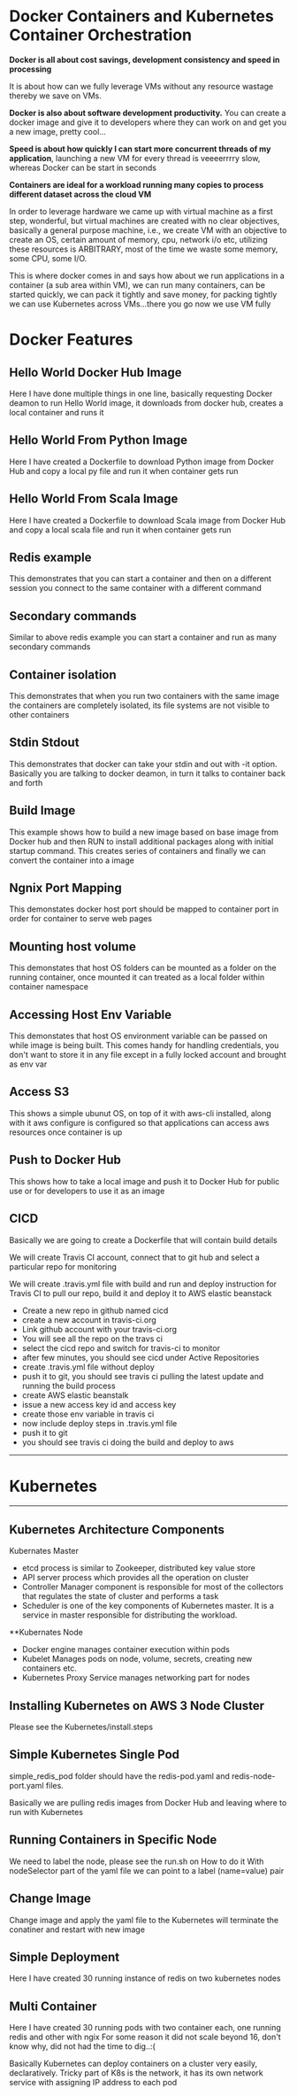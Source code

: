 # Docker Containers and Kubernetes Container Orchestration

**Docker is all about cost savings, development consistency and speed in processing** 

It is about how can we fully leverage VMs without any resource wastage thereby we save on VMs. 

**Docker is also about software development productivity.** You can create a docker image and give it to developers where they can work on and get you a new image, pretty cool...

**Speed is about how quickly I can start more concurrent threads of my application**, launching a new VM for every thread is veeeerrrry slow, whereas Docker can be start in seconds

**Containers are ideal for a workload running many copies to process different dataset across the cloud VM**

In order to leverage hardware we came up with virtual machine as a first step, wonderful, but virtual machines are created with no clear objectives, basically a general purpose machine, i.e., we create VM with an objective to create an OS, certain amount of memory, cpu, network i/o etc, utilizing these resources is ARBITRARY, most of the time we waste some memory, some CPU, some I/O. 

This is where docker comes in and says how about we run applications in a container (a sub area within VM), we can run many containers, can be started quickly, we can pack it tightly and save money, for packing tightly we can use Kubernetes across VMs...there you go now we use VM fully


# Docker Features 

## Hello World Docker Hub Image 
Here I have done multiple things in one line, basically requesting Docker deamon to run Hello World image, it downloads from docker hub, creates a local container and runs it

## Hello World From Python Image
Here I have created a Dockerfile to download Python image from Docker Hub and copy a local py file and run it when container gets run

## Hello World From Scala Image
Here I have created a Dockerfile to download Scala image from Docker Hub and copy a local scala file and run it when container gets run

## Redis example
This demonstrates that you can start a container and then on a different session you connect to the same container with a different command

## Secondary commands 
Similar to above redis example you can start a container and run as many secondary commands 

## Container isolation 
This demonstrates that when you run two containers with the same image the containers are completely isolated, its file systems are not visible to other containers 

## Stdin Stdout
This demonstrates that docker can take your stdin and out with -it option. Basically you are talking to docker deamon, in turn it talks to container back and forth

## Build Image 
This example shows how to build a new image based on base image from Docker hub and then RUN to install additional packages along with initial startup command. This creates series of containers and finally we can convert the container into a image

## Ngnix Port Mapping
This demonstates docker host port should be mapped to container port in order for container to serve web pages

## Mounting host volume
This demonstates that host OS folders can be mounted as a folder on the running container, once mounted it can treated as a local folder within container namespace

## Accessing Host Env Variable
This demonstates that host OS environment variable can be passed on while image is being built. This comes handy for handling credentials, you don't want to store it in any file except in a fully locked account and brought as env var

## Access S3
This shows a simple ubunut OS, on top of it with aws-cli installed, along with it aws configure is configured so that applications can access aws resources once container is up

## Push to Docker Hub
This shows how to take a local image and push it to Docker Hub for public use or for developers to use it as an image

## CICD
Basically we are going to create a Dockerfile that will contain build details

We will create Travis CI account, connect that to git hub and select a particular repo for monitoring

We will create .travis.yml file with build and run and deploy instruction for Travis CI to pull our repo, build it and deploy it to AWS elastic beanstack

- Create a new repo in github named cicd 
- create a new account in travis-ci.org 
- Link github account with your travis-ci.org 
- You will see all the repo on the travs ci 
- select the cicd repo and switch for travis-ci to monitor 
- after few minutes, you should see cicd under Active Repositories 
- create .travis.yml file  without deploy 
- push it to git, you should see travis ci pulling the latest update and running the build process 
- create AWS elastic beanstalk 
- issue a new access key id and access key 
- create those env variable in travis ci 
- now include deploy steps in .travis.yml file 
- push it to git 
- you should see travis ci doing the build and deploy to aws

------------------------------------------------------------------------------------------------------------------------------------------------------------------
# Kubernetes
------------------------------------------------------------------------------------------------------------------------------------------------------------------
## Kubernetes Architecture Components
Kubernates Master
- etcd process is similar to Zookeeper, distributed key value store
- API server process which provides all the operation on cluster
- Controller Manager component is responsible for most of the collectors that regulates the state of cluster and performs a task
- Scheduler is one of the key components of Kubernetes master. It is a service in master responsible for distributing the workload.

**Kubernates Node
- Docker engine manages container execution within pods
- Kubelet Manages pods on node, volume, secrets, creating new containers etc.
- Kubernetes Proxy Service manages networking part for nodes


## Installing Kubernetes on AWS 3 Node Cluster
Please see the Kubernetes/install.steps

## Simple Kubernetes Single Pod
simple_redis_pod folder should have the redis-pod.yaml and redis-node-port.yaml files. 

Basically we are pulling redis images from Docker Hub and leaving where to run with Kubernetes

## Running Containers in Specific Node
We need to label the node, please see the run.sh on How to do it
With nodeSelector part of the yaml file we can point to a label (name=value) pair 

## Change Image
Change image and apply the yaml file to the Kubernetes will terminate the conatiner and restart with new image

## Simple Deployment
Here I have created 30 running instance of redis on two kubernetes nodes

## Multi Container 
Here I have created 30 running pods with two container each, one running redis and other with ngix
For some reason it did not scale beyond 16, don't know why, did not had the time to dig..:(

Basically Kubernetes can deploy containers on a cluster very easily, declaratively. Tricky part of K8s is the network, it has its own network service with assigning IP address to each pod
